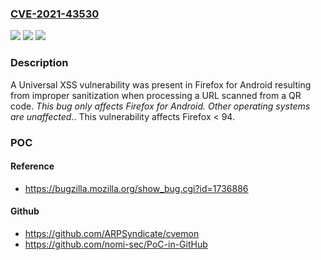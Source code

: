 ### [CVE-2021-43530](https://cve.mitre.org/cgi-bin/cvename.cgi?name=CVE-2021-43530)
![](https://img.shields.io/static/v1?label=Product&message=Firefox&color=blue)
![](https://img.shields.io/static/v1?label=Version&message=%3C%2094%20&color=brighgreen)
![](https://img.shields.io/static/v1?label=Vulnerability&message=Universal%20XSS%20in%20Firefox%20for%20Android%20via%20QR%20Code%20URLs&color=brighgreen)

### Description

A Universal XSS vulnerability was present in Firefox for Android resulting from improper sanitization when processing a URL scanned from a QR code. *This bug only affects Firefox for Android. Other operating systems are unaffected.*. This vulnerability affects Firefox < 94.

### POC

#### Reference
- https://bugzilla.mozilla.org/show_bug.cgi?id=1736886

#### Github
- https://github.com/ARPSyndicate/cvemon
- https://github.com/nomi-sec/PoC-in-GitHub

